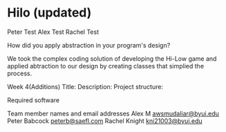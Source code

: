 # Hilo (updated)

Peter Test
Alex Test
Rachel Test

How did you apply abstraction in your program's design?

We took the complex coding solution of developing the Hi-Low game and applied abtraction to our design by creating classes that simplied the process.

Week 4(Additions)
Title:
Description:
Project structure:

Required software

Team member names and email addresses
Alex M awsmudaliar@byui.edu
Peter Babcock peterb@saefl.com
Rachel Knight kni21003@byui.edu
